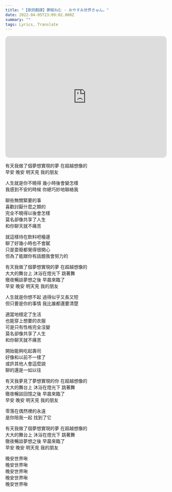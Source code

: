 ```yaml
---
title: "【歌詞翻譯】夢眠ねむ - おやすみ世界きゅん。"
date: 2022-04-05T23:09:02.000Z
summary: ""
tags: Lyrics, Translate
---
```


<iframe title="夢眠ねむ - おやすみ世界きゅん。" style="border-radius:12px" src="https://open.spotify.com/embed/track/0YTW2P6lSvmNbEDUuqNUdp?utm_source=generator" width="100%" height="380" frameBorder="0" allowfullscreen="" allow="autoplay; clipboard-write; encrypted-media; fullscreen; picture-in-picture"></iframe>

有天我做了個夢想實現的夢 在超越想像的
<br/>早安 晚安 明天見 我的朋友

人生就是你不曉得 幾小時後會變怎樣
<br/>我感到不安的時候 你總巧妙地聯絡我

聊些無關緊要的事
<br/>喜歡討厭什麼之類的
<br/>完全不曉得以後會怎樣
<br/>莫名卻像共享了人生
<br/>和你聊天就不痛苦

就這樣待在飲料吧檯邊
<br/>聊了好幾小時也不會膩
<br/>只是耍廢都覺得很開心
<br/>但為了能跟你有話題我會努力的

有天我做了個夢想實現的夢 在超越想像的
<br/>大大的舞台上 沐浴在燈光下 跳著舞
<br/>徹夜暢談夢想之後 早晨來臨了
<br/>早安 晚安 明天見 我的朋友

人生就是你想不起 過得似乎又長又短
<br/>但只要是你的事情 我比誰都還要清楚

適當地穩定了生活
<br/>也能穿上想要的衣服
<br/>可是只有性格完全沒變
<br/>莫名卻像共享了人生
<br/>和你聊天就不痛苦

開始能夠吃起壽司
<br/>好像和以前不一樣了
<br/>或許其他人會這麼說
<br/>聊的還是一如以往

有天我夢見了夢想實現的你 在超越想像的
<br/>大大的舞台上 沐浴在燈光下 跳著舞
<br/>徹夜暢談回憶之後 早晨來臨了
<br/>早安 晚安 明天見 我的朋友

零落在偶然裡的永遠
<br/>是你陪我一起 找到了它

有天我做了個夢想實現的夢 在超越想像的
<br/>大大的舞台上 沐浴在燈光下 跳著舞
<br/>徹夜暢談夢想之後 早晨來臨了
<br/>早安 晚安 明天見 我的朋友

晚安世界啾
<br/>晚安世界啾
<br/>晚安世界啾
<br/>晚安世界啾
<br/>晚安世界啾
